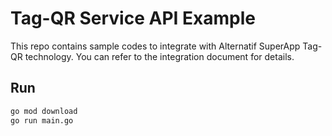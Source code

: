 # Tag-QR Service API Example

This repo contains sample codes to integrate with Alternatif SuperApp Tag-QR technology. You can refer to the integration document for details.

## Run

```bash
go mod download
go run main.go
```